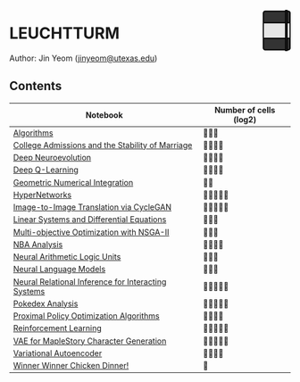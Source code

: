 <img src="LEUCHTTURM.svg" align=right width=10%></img>
# LEUCHTTURM
Author: Jin Yeom (jinyeom@utexas.edu)

## Contents
Notebook | Number of cells (log2)
-------- | ----------------------
[Algorithms](https://nbviewer.jupyter.org/github/jinyeom/LEUCHTTURM/blob/master/Algorithms/Algorithms.ipynb) | :memo::memo::memo:
[College Admissions and the Stability of Marriage](https://nbviewer.jupyter.org/github/jinyeom/LEUCHTTURM/blob/master/College%20Admissions%20and%20the%20Stability%20of%20Marriage/College%20Admissions%20and%20the%20Stability%20of%20Marriage.ipynb) | :memo::memo::memo::memo:
[Deep Neuroevolution](https://nbviewer.jupyter.org/github/jinyeom/LEUCHTTURM/blob/master/Deep%20Neuroevolution/Deep%20Neuroevolution.ipynb) | :memo::memo::memo::memo:
[Deep Q-Learning](https://nbviewer.jupyter.org/github/jinyeom/LEUCHTTURM/blob/master/Deep%20Q-Learning/Deep%20Q-Learning.ipynb) | :memo::memo::memo::memo:
[Geometric Numerical Integration](https://nbviewer.jupyter.org/github/jinyeom/LEUCHTTURM/blob/master/Geometric%20Numerical%20Integration/Geometric%20Numerical%20Integration.ipynb) | :memo::memo:
[HyperNetworks](https://nbviewer.jupyter.org/github/jinyeom/LEUCHTTURM/blob/master/HyperNetworks/HyperNetworks.ipynb) | :memo::memo::memo::memo::memo:
[Image-to-Image Translation via CycleGAN](https://nbviewer.jupyter.org/github/jinyeom/LEUCHTTURM/blob/master/Image-to-Image%20Translation%20via%20CycleGAN/Image-to-Image%20Translation%20via%20CycleGAN.ipynb) | :memo::memo::memo::memo::memo:
[Linear Systems and Differential Equations](https://nbviewer.jupyter.org/github/jinyeom/LEUCHTTURM/blob/master/Linear%20Systems%20and%20Differential%20Equations/Linear%20Systems%20and%20Differential%20Equations.ipynb) | :memo::memo::memo:
[Multi-objective Optimization with NSGA-II](https://nbviewer.jupyter.org/github/jinyeom/LEUCHTTURM/blob/master/Multi-objective%20Optimization%20with%20NSGA-II/Multi-objective%20Optimization%20with%20NSGA-II.ipynb) | :memo::memo::memo:
[NBA Analysis](https://nbviewer.jupyter.org/github/jinyeom/LEUCHTTURM/blob/master/NBA%20Analysis/NBA%20Analysis.ipynb) | :memo::memo::memo::memo:
[Neural Arithmetic Logic Units](https://nbviewer.jupyter.org/github/jinyeom/LEUCHTTURM/blob/master/Neural%20Arithmetic%20Logic%20Units/Neural%20Arithmetic%20Logic%20Units.ipynb) | :memo::memo::memo:
[Neural Language Models](https://nbviewer.jupyter.org/github/jinyeom/LEUCHTTURM/blob/master/Neural%20Language%20Models/Neural%20Language%20Models.ipynb) | :memo::memo::memo:
[Neural Relational Inference for Interacting Systems](https://nbviewer.jupyter.org/github/jinyeom/LEUCHTTURM/blob/master/Neural%20Relational%20Inference%20for%20Interacting%20Systems/Neural%20Relational%20Inference%20for%20Interacting%20Systems.ipynb) | :memo::memo::memo::memo::memo:
[Pokedex Analysis](https://nbviewer.jupyter.org/github/jinyeom/LEUCHTTURM/blob/master/Pokedex%20Analysis/Pokedex%20Analysis.ipynb) | :memo::memo::memo::memo::memo:
[Proximal Policy Optimization Algorithms](https://nbviewer.jupyter.org/github/jinyeom/LEUCHTTURM/blob/master/Proximal%20Policy%20Optimization%20Algorithms/Proximal%20Policy%20Optimization%20Algorithms.ipynb) | :memo::memo::memo::memo:
[Reinforcement Learning](https://nbviewer.jupyter.org/github/jinyeom/LEUCHTTURM/blob/master/Reinforcement%20Learning/Reinforcement%20Learning.ipynb) | :memo::memo::memo::memo::memo:
[VAE for MapleStory Character Generation](https://nbviewer.jupyter.org/github/jinyeom/LEUCHTTURM/blob/master/VAE%20for%20MapleStory%20Character%20Generation/VAE%20for%20MapleStory%20Character%20Generation.ipynb) | :memo::memo::memo::memo::memo:
[Variational Autoencoder](https://nbviewer.jupyter.org/github/jinyeom/LEUCHTTURM/blob/master/Variational%20Autoencoder/Variational%20Autoencoder.ipynb) | :memo::memo::memo::memo:
[Winner Winner Chicken Dinner!](https://nbviewer.jupyter.org/github/jinyeom/LEUCHTTURM/blob/master/Winner%20Winner%20Chicken%20Dinner!/Winner%20Winner%20Chicken%20Dinner!.ipynb) | :memo: